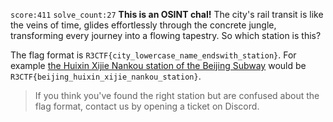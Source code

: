 `score:411` `solve_count:27`
**This is an OSINT chal!** The city's rail transit is like the veins of time, glides effortlessly through the concrete jungle, transforming every journey into a flowing tapestry. So which station is this?

The flag format is `R3CTF{city_lowercase_name_endswith_station}`. For example [the Huixin Xijie Nankou station of the Beijing Subway](https://en.wikipedia.org/wiki/Huixin_Xijie_Nankou_station) would be `R3CTF{beijing_huixin_xijie_nankou_station}`.

> If you think you've found the right station but are confused about the flag format, contact us by opening a ticket on Discord.
